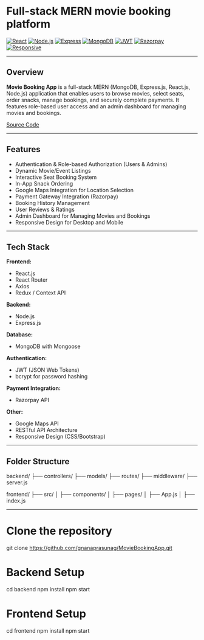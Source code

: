 #  Full-stack MERN movie booking platform

[![React](https://img.shields.io/badge/Frontend-React.js-blue)](#)
[![Node.js](https://img.shields.io/badge/Backend-Node.js-green)](#)
[![Express](https://img.shields.io/badge/Server-Express.js-lightgrey)](#)
[![MongoDB](https://img.shields.io/badge/Database-MongoDB-brightgreen)](#)
[![JWT](https://img.shields.io/badge/Auth-JWT-orange)](#)
[![Razorpay](https://img.shields.io/badge/Payment-Razorpay-important)](#)
[![Responsive](https://img.shields.io/badge/Responsive-Yes-blueviolet)](#)

---

##  Overview

**Movie Booking App** is a full-stack MERN (MongoDB, Express.js, React.js, Node.js) application that enables users to browse movies, select seats, order snacks, manage bookings, and securely complete payments. It features role-based user access and an admin dashboard for managing movies and bookings.
 
[Source Code](https://github.com/gnanaprasunag/MovieBookingApp)

---

##  Features

- Authentication & Role-based Authorization (Users & Admins)
- Dynamic Movie/Event Listings
- Interactive Seat Booking System
- In-App Snack Ordering
- Google Maps Integration for Location Selection
- Payment Gateway Integration (Razorpay)
- Booking History Management
- User Reviews & Ratings
- Admin Dashboard for Managing Movies and Bookings
- Responsive Design for Desktop and Mobile

---

##  Tech Stack

**Frontend:**  
- React.js  
- React Router  
- Axios  
- Redux / Context API

**Backend:**  
- Node.js  
- Express.js

**Database:**  
- MongoDB with Mongoose

**Authentication:**  
- JWT (JSON Web Tokens)  
- bcrypt for password hashing

**Payment Integration:**  
- Razorpay API

**Other:**  
- Google Maps API  
- RESTful API Architecture  
- Responsive Design (CSS/Bootstrap)

---

##  Folder Structure

backend/
├── controllers/
├── models/
├── routes/
├── middleware/
├── server.js

frontend/
├── src/
│   ├── components/
│   ├── pages/
│   ├── App.js
│   ├── index.js


---


# Clone the repository
git clone https://github.com/gnanaprasunag/MovieBookingApp.git

# Backend Setup
cd backend
npm install
npm start

# Frontend Setup
cd frontend
npm install
npm start
